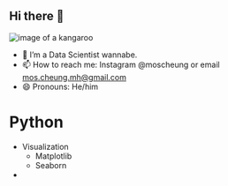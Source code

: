 ## Hi there 👋
![image of a kangaroo](https://wildlifewonders.org.au/wp-content/uploads/2020/08/eastern_grey_kangaroo_placeholder-1.png)
<!--
- 🔭 I’m currently working on ... 
- 👯 I’m looking to collaborate on ...
- 🤔 I’m looking for help with ...
- 💬 Ask me about ...
- ⚡ Fun fact: ...
-->
- 🌱 I’m a Data Scientist wannabe.
- 📫 How to reach me: Instagram @moscheung or email mos.cheung.mh@gmail.com
- 😄 Pronouns: He/him

# Python
* Visualization
  * Matplotlib
  * Seaborn
* 

<!--
## To-Learn
- [ ] Tableau
- [ ] AWS
- [ ] Azure
-->
